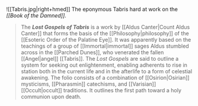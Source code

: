 ![[Tabris.jpg|right+hmed]] 
 The eponymous Tabris hard at work on the *[[Book of the Damned]]*.
> The ***Lost Gospels of Tabris*** is a work by [[Aldus Canter|Count Aldus Canter]] that forms the basis of the [[Philosophy|philosophy]] of the [[Esoteric Order of the Palatine Eye]]. It was apparently based on the teachings of a group of [[Immortal|immortal]] sages Aldus stumbled across in the [[Parched Dunes]], who venerated the fallen [[Angel|angel]] [[Tabris]].
> The *Lost Gospels* are said to outline a system for seeking out enlightenment, enabling adherents to rise in station both in the current life and in the afterlife to a form of celestial awakening. The folio consists of a combination of [[Osirion|Osirian]] mysticisms, [[Pharasmin]] catechisms, and [[Varisian]] [[Occult|occult]] traditions. It outlines the first path toward a holy communion upon death.







